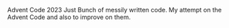Advent Code 2023
Just Bunch of messily written code.
My attempt on the Advent Code and also to improve on them.
